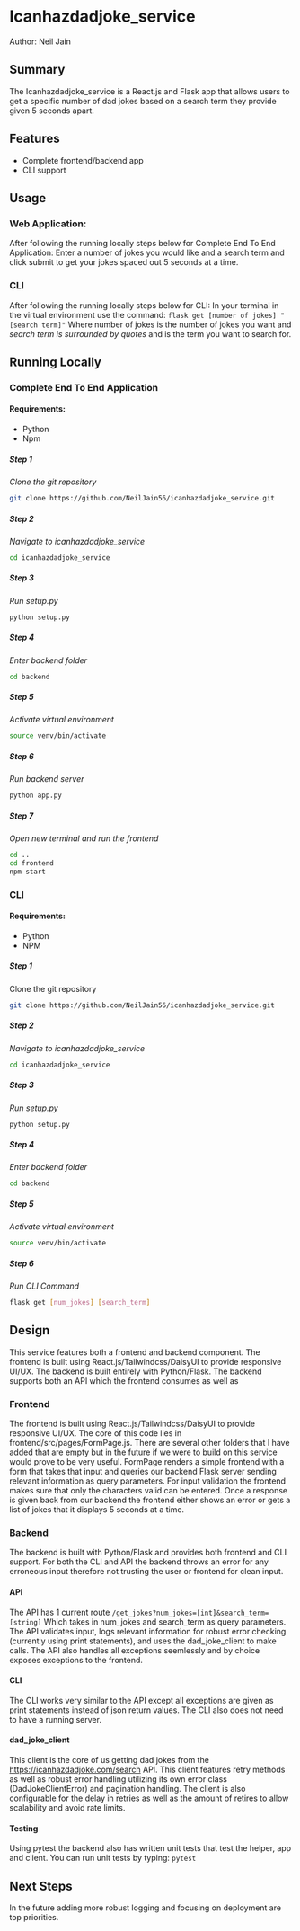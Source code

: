 # Icanhazdadjoke_service

Author: Neil Jain

## Summary
The Icanhazdadjoke_service is a React.js and Flask app that allows users to get a specific number of dad jokes based on a search term they provide given 5 seconds apart. 

## Features
- Complete frontend/backend app
- CLI support

## Usage
### Web Application: 
After following the running locally steps below for Complete End To End Application:
Enter a number of jokes you would like and a search term and click submit to get your jokes spaced out 5 seconds at a time.

### CLI
After following the running locally steps below for CLI:
In your terminal in the virtual environment use the command:
`flask get [number of jokes] "[search term]"`
Where number of jokes is the number of jokes you want and *search term is surrounded by quotes* and is the term you want to search for.

## Running Locally 

### Complete End To End Application
#### Requirements:
- Python
- Npm


##### Step 1
*Clone the git repository*
```bash
git clone https://github.com/NeilJain56/icanhazdadjoke_service.git
```


##### Step 2 
*Navigate to icanhazdadjoke_service*
```bash
cd icanhazdadjoke_service
```

##### Step 3
*Run setup.py*
```bash
python setup.py
```

##### Step 4 
*Enter backend folder*
```bash
cd backend
```

##### Step 5
*Activate virtual environment*
```bash
source venv/bin/activate
```

##### Step 6
*Run backend server*
```bash
python app.py
```

##### Step 7
*Open new terminal and run the frontend*
```bash
cd ..
cd frontend
npm start
```


### CLI
#### Requirements:
- Python
- NPM

##### Step 1
Clone the git repository
```bash
git clone https://github.com/NeilJain56/icanhazdadjoke_service.git
```

##### Step 2 
*Navigate to icanhazdadjoke_service*
```bash
cd icanhazdadjoke_service
```

##### Step 3
*Run setup.py*
```bash
python setup.py
```

##### Step 4 
*Enter backend folder*
```bash
cd backend
```

##### Step 5
*Activate virtual environment*
```bash
source venv/bin/activate
```

##### Step 6
*Run CLI Command*
```bash
flask get [num_jokes] [search_term]
```

## Design
This service features both a frontend and backend component. The frontend is built using React.js/Tailwindcss/DaisyUI to provide responsive UI/UX. The backend is built entirely with Python/Flask. The backend supports both an API which the frontend consumes as well as 

### Frontend
The frontend is built using React.js/Tailwindcss/DaisyUI to provide responsive UI/UX. The core of this code lies in frontend/src/pages/FormPage.js. There are several other folders that I have added that are empty but in the future if we were to build on this service would prove to be very useful. FormPage renders a simple frontend with a form that takes that input and queries our backend Flask server sending relevant information as query parameters. For input validation the frontend makes sure that only the characters valid can be entered. Once a response is given back from our backend the frontend either shows an error or gets a list of jokes that it displays 5 seconds at a time.

### Backend
The backend is built with Python/Flask and provides both frontend and CLI support. For both the CLI and API the backend throws an error for any erroneous input therefore not trusting the user or frontend for clean input. 

#### API
The API has 1 current route
`/get_jokes?num_jokes=[int]&search_term=[string]`
Which takes in num_jokes and search_term as query parameters. The API validates input, logs relevant information for robust error checking (currently using print statements), and uses the dad_joke_client to make calls. The API also handles all exceptions seemlessly and by choice exposes exceptions to the frontend.

#### CLI
The CLI works very similar to the API except all exceptions are given as print statements instead of json return values. The CLI also does not need to have a running server.

#### dad_joke_client
This client is the core of us getting dad jokes from the https://icanhazdadjoke.com/search API. This client features retry methods as well as robust error handling utilizing its own error class (DadJokeClientError) and pagination handling. The client is also configurable for the delay in retries as well as the amount of retires to allow scalability and avoid rate limits.

#### Testing
Using pytest the backend also has written unit tests that test the helper, app and client. You can run unit tests by typing:
`pytest`


## Next Steps
In the future adding more robust logging and focusing on deployment are top priorities. 
